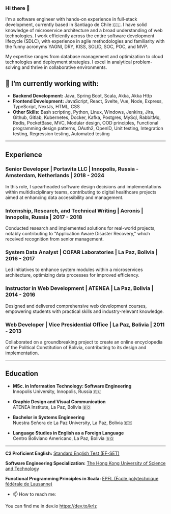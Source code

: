 ### Hi there 👋
I'm a software engineer with hands-on experience in full-stack development, currently based in Santiago de Chile 🇨🇱.  I have solid knowledge of microservice architecture and a broad understanding of web technologies. I work efficiently across the entire software development lifecycle (SDLC), with experience in agile methodologies and familiarity with the funny acronyms YAGNI, DRY, KISS, SOLID, SOC, POC, and MVP.

My expertise ranges from database management and optimization to cloud technologies and deployment strategies. I excel in analytical problem-solving and thrive in collaborative environments.

## 🔭 I’m currently working with:

- **Backend Development:** Java, Spring Boot, Scala, Akka, Akka Http
- **Frontend Development:** JavaScript, React, Svelte, Vue, Node, Express, TypeScript, NextJs, HTML, CSS
- **Other Skills:** Bash scripting, Python, Linux, Windows, Jenkins, Jira, Github, Gitlab, Kubernetes, Docker, Kafka, Postgres, MySql, RabbitMq, Redis, PocketBase, MVC, Modular design, OOD principles, Functional programming design patterns, OAuth2, OpenID, Unit testing, Integration testing, Regression testing, Automated testing

---

## Experience

### Senior Developer | Portavita LLC | Innopolis, Russia - Amsterdam, Netherlands | 2018 - 2024
In this role, I spearheaded software design decisions and implementations within multidisciplinary teams, contributing to digital healthcare projects aimed at enhancing data accessibility and management.

### Internship, Research, and Technical Writing | Acronis | Innopolis, Russia | 2017 - 2018 
Conducted research and implemented solutions for real-world projects, notably contributing to "Application Aware Disaster Recovery," which received recognition from senior management.

### System Data Analyst | COFAR Laboratories | La Paz, Bolivia | 2016 - 2017 
Led initiatives to enhance system modules within a microservices architecture, optimizing data processes for improved efficiency.

### Instructor in Web Development | ATENEA | La Paz, Bolivia | 2014 - 2016 
Designed and delivered comprehensive web development courses, empowering students with practical skills and industry-relevant knowledge.

### Web Developer | Vice Presidential Office | La Paz, Bolivia | 2011 - 2013 
Collaborated on a groundbreaking project to create an online encyclopedia of the Political Constitution of Bolivia, contributing to its design and implementation.

---

## Education

- **MSc. in Information Technology: Software Engineering**  
  Innopolis University, Innopolis, Russia 🇷🇺

- **Graphic Design and Visual Communication**  
  ATENEA Institute, La Paz, Bolivia 🇧🇴

- **Bachelor in Systems Engineering**  
  Nuestra Señora de La Paz University, La Paz, Bolivia 🇧🇴

- **Language Studies in English as a Foreign Language**  
  Centro Boliviano Americano, La Paz, Bolivia 🇧🇴

---

**C2 Proficient English:** [Standard English Test (EF-SET)](https://www.efset.org/cert/ah7zFc)

**Software Engineering Specialization:** [The Hong Kong University of Science and Technology](https://coursera.org/share/aed3c84a828029c22d9d237a22a0e378)

**Functional Programming Principles in Scala:** [EPFL (École polytechnique fédérale de Lausanne)](https://www.coursera.org/account/accomplishments/verify/C49TNAHY3U5N)

- 📫 How to reach me:

You can find me in dev.io https://dev.to/krlz

<!--
**krlz-dev/krlz-dev** is a ✨ _special_ ✨ repository because its `README.md` (this file) appears on your GitHub profile.

Here are some ideas to get you started:

- 🔭 I’m currently working on ...
- 🌱 I’m currently learning ...
- 👯 I’m looking to collaborate on ...
- 🤔 I’m looking for help with ...
- 💬 Ask me about ...
- 📫 How to reach me: ...
- 😄 Pronouns: ...
- ⚡ Fun fact: ...
-->
